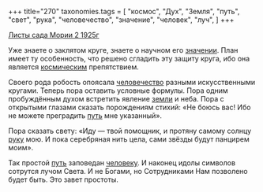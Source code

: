 +++
title="270"
taxonomies.tags = [
 "космос",
 "Дух",
 "Земля",
 "путь",
 "свет",
 "рука",
 "человечество",
 "значение",
 "человек",
 "луч",
]
+++

[Листы сада Мории 2 1925г](/agni/1925)

Уже знаете о заклятом круге, знаете о научном его [значении](/tags/значение). План имеет ту особенность, что решено сгладить эту защиту круга, ибо она является [космическим](/tags/космос) препятствием.   

Своего рода робость опоясала [человечество](/tags/человечество) разными искусственными кругами. Теперь пора оставить условные формулы. Пора одним пробуждённым духом встретить явление [земли](/tags/Земля) и неба. Пора с открытыми глазами сказать порождениям стихий: «Не боюсь вас! Ибо не можете преградить [путь](/tags/путь) мне указанный».   

Пора сказать свету: «Иду — твой помощник, и протяну самому солнцу [руку](/tags/рука) мою. И пока серебряная нить цела, сами звёзды будут панцирем моим».   

Так простой [путь](/tags/путь) заповедан [человеку](/tags/человек). И наконец идолы символов сотрутся лучом Света. И не Богами, но Сотрудниками Нам позволено будет быть. Это завет простоты.   

